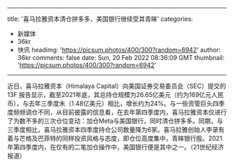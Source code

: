 
---
title: '喜马拉雅资本清仓拼多多，美国银行继续受其青睐'
categories: 
 - 新媒体
 - 36kr
 - 快讯
headimg: 'https://picsum.photos/400/300?random=6942'
author: 36kr
comments: false
date: Sun, 20 Feb 2022 08:36:09 GMT
thumbnail: 'https://picsum.photos/400/300?random=6942'
---

<div>   
近日，喜马拉雅资本（Himalaya Capital）向美国证券交易委员会（SEC）提交的13F 报告显示，截至2021年底，其总持仓规模为26.65亿美元（约为169亿元人民币），与去年三季度末（1.48亿美元）相比，增长约为24%。与一些资管巨头四季度频频调仓不同，从目前披露的信息看，在去年第四季度内，喜马拉雅资本仅进行了为数不多的三次仓位变动：加仓Meta与美国银行，同时清仓拼多多。同期，与三季度相比，喜马拉雅资本四季度持仓公司数量降为6家。喜马拉雅创始人李录有着与芒格及巴菲特的同样投资风格与态度，即仓位高度集中，青睐银行股。2021年第四季度内，在仅有的二笔加仓操作中，美国银行便是其中之一。（21世纪经济报道）  
</div>
            
